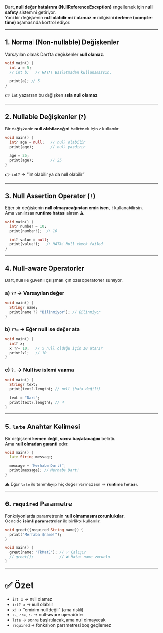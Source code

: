 
Dart, **null değer hatalarını (NullReferenceException)** engellemek için **null safety** sistemini getiriyor.  
Yani bir değişkenin **null olabilir mi / olamaz mı** bilgisini **derleme (compile-time)** aşamasında kontrol ediyor.

---

## 1. Normal (Non-nullable) Değişkenler

Varsayılan olarak Dart’ta değişkenler **null olamaz**.

```dart
void main() {
  int a = 5; 
  // int b;   // HATA! Başlatmadan kullanamazsın.
  
  print(a); // 5
}
```

👉 `int` yazarsan bu değişken **asla null olamaz**.

---

## 2. Nullable Değişkenler (`?`)

Bir değişkenin **null olabileceğini** belirtmek için **`?`** kullanılır.

```dart
void main() {
  int? age = null;   // null olabilir
  print(age);        // null yazdırır
  
  age = 25;
  print(age);        // 25
}
```

👉 `int?` → “int olabilir ya da null olabilir”

---

## 3. Null Assertion Operator (`!`)

Eğer bir değişkenin **null olmayacağından emin isen**, `!` kullanabilirsin.  
Ama yanılırsan **runtime hatası** alırsın ⚠️

```dart
void main() {
  int? number = 10;
  print(number!);  // 10

  int? value = null;
  print(value!);   // HATA! Null check failed
}
```

---

## 4. Null-aware Operatorler

Dart, null ile güvenli çalışmak için özel operatörler sunuyor.

### a) `??` → Varsayılan değer

```dart
void main() {
  String? name;
  print(name ?? "Bilinmiyor"); // Bilinmiyor
}
```

### b) `??=` → Eğer null ise değer ata

```dart
void main() {
  int? x;
  x ??= 10;   // x null olduğu için 10 atanır
  print(x);   // 10
}
```

### c) `?.` → Null ise işlemi yapma

```dart
void main() {
  String? text;
  print(text?.length); // null (hata değil!)
  
  text = "Dart";
  print(text?.length); // 4
}
```

---

## 5. `late` Anahtar Kelimesi

Bir değişkeni **hemen değil, sonra başlatacağını** belirtir.  
Ama **null olmadan garanti** eder.

```dart
void main() {
  late String message;

  message = "Merhaba Dart!";
  print(message); // Merhaba Dart!
}
```

⚠️ Eğer `late` ile tanımlayıp hiç değer vermezsen → **runtime hatası**.

---

## 6. `required` Parametre

Fonksiyonlarda parametrenin **null olmamasını zorunlu kılar**.  
Genelde **isimli parametreler** ile birlikte kullanılır.

```dart
void greet({required String name}) {
  print("Merhaba $name!");
}

void main() {
  greet(name: "TkMatE"); // ✅ Çalışır
  // greet();            // ❌ Hata! name zorunlu
}
```

---

# ✅ Özet

- `int x` → null olamaz
- `int? x` → null olabilir
- `x!` → “eminim null değil” (ama riskli)
- `??`, `??=`, `?.` → null-aware operatörler
- `late` → sonra başlatılacak, ama null olmayacak
- `required` → fonksiyon parametresi boş geçilemez
